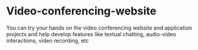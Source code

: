 # Video-conferencing-website
You can try your hands on the video conferencing website and application projects and help develop features like textual chatting, audio-video interactions, video recording, etc
